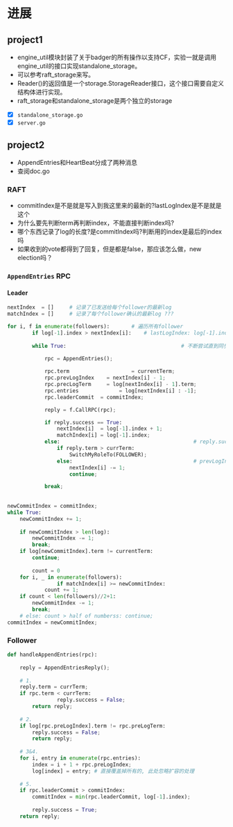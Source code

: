 # 进展
## project1
* engine_util模块封装了关于badger的所有操作以支持CF，实验一就是调用engine_util的接口实现standalone_storage。
* 可以参考raft_storage来写。
* Reader()的返回值是一个storage.StorageReader接口，这个接口需要自定义结构体进行实现。
* raft_storage和standalone_storage是两个独立的storage
- [x] `standalone_storage.go`
- [x] `server.go`

## project2

* AppendEntries和HeartBeat分成了两种消息
* 查阅doc.go
### RAFT
* commitIndex是不是就是写入到我这里来的最新的?lastLogIndex是不是就是这个
* 为什么要先判断term再判断index，不能直接判断index吗? 
* 哪个东西记录了log的长度?是commitIndex吗?判断用的index是最后的index吗
* 如果收到的vote都得到了回复，但是都是false，那应该怎么做，new election吗？

### `AppendEntries` RPC

#### Leader

```python
nextIndex  = [] 	# 记录了已发送给每个follower的最新log
matchIndex = []		# 记录了每个follower确认的最新log ???
```

```python
for i, f in enumerate(followers): 		# 遍历所有follower
		if log[-1].index > nextIndex[i]: 	# lastLogIndex: log[-1].index
      
        while True:										# 不断尝试直到同步成功
          
            rpc = AppendEntries();

            rpc.term 					= currentTerm;
            rpc.prevLogIndex 	= nextIndex[i] - 1;
            rpc.precLogTerm  	= log[nextIndex[i] - 1].term;
            rpc.entries				= log[nextIndex[i] : -1];
            rpc.leaderCommit  = commitIndex;

            reply = f.CallRPC(rpc);

            if reply.success == True:
                nextIndex[i]  = log[-1].index + 1;
                matchIndex[i] = log[-1].index;
            else: 											# reply.success == False
                if reply.term > currTerm:
                    SwitchMyRoleTo(FOLLOWER);
                else:										# prevLogIndex and prevLogTerm not match
                    nextIndex[i] -= 1;
                    continue;						

            break;
            
            
newCommitIndex = commitIndex;
while True:
  	newCommitIndex += 1;
    
    if newCommitIndex > len(log):
      	newCommitIndex -= 1;
      	break;
  	if log[newCommitIndex].term != currentTerm:
      	continue;
        
		count = 0
    for i, _ in enumerate(followers):
				if matchIndex[i] >= newCommitIndex:
          	count += 1;
    if count < len(followers)//2+1:
      	newCommitIndex -= 1;
        break;
    # else: count > half of numberss: continue;
commitIndex = newCommitIndex;
```

### Follower

```python
def handleAppendEntries(rpc):
  
  	reply = AppendEntriesReply();
    
    # 1.
    reply.term = currTerm;
  	if rpc.term < currTerm:
				reply.success = False;
        return reply;
      
    # 2. 
    if log[rpc.preLogIndex].term != rpc.preLogTerm:
      	reply.success = False;
        return reply;
      
    # 3&4.
    for i, entry in enumerate(rpc.entries):
      	index = i + 1 + rpc.preLogIndex;
        log[index] = entry; # 直接覆盖掉所有的, 此处忽略扩容的处理
        
    # 5.
    if rpc.leaderCommit > commitIndex:
      	commitIndex = min(rpc.leaderCommit, log[-1].index);
    
		reply.success = True;
    return reply;
```

